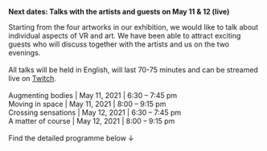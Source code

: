**Next dates: Talks with the artists and guests on May 11 & 12 (live)**

Starting from the four artworks in our exhibition, we would like to talk about individual aspects of VR and art. We have been able to attract exciting guests who will discuss together with the artists and us on the two evenings.<br/>
<br/>
All talks will be held in English, will last 70-75 minutes and can be streamed live on [Twitch](https://www.twitch.tv/invrwetrust).<br/>
<br/>
Augmenting bodies | May 11, 2021 | 6:30 – 7:45 pm<br />
Moving in space | May 11, 2021 | 8:00 – 9:15 pm<br />
Crossing sensations | May 12, 2021 | 6:30 – 7:45 pm<br />
A matter of course | May 12, 2021 | 8:00 – 9:15 pm<br />
<br />
Find the detailed programme below ↓
